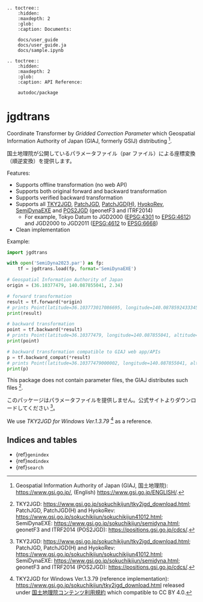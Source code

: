 ```{eval-rst}
.. toctree::
    :hidden:
    :maxdepth: 2
    :glob:
    :caption: Documents:
    
    docs/user_guide
    docs/user_guide.ja
    docs/sample.ipynb
```

```{eval-rst}
.. toctree::
    :hidden:
    :maxdepth: 2
    :glob:
    :caption: API Reference:
    
    autodoc/package
```

# jgdtrans

Coordinate Transformer by _Gridded Correction Parameter_
which Geospatial Information Authority of Japan (GIAJ, formerly GSIJ) distributing [^1].

国土地理院が公開しているパラメータファイル（par ファイル）による座標変換（順逆変換）を提供します。

Features:

- Supports offline transformation (no web API)
- Supports both original forward and backward transformation
- Supports verified backward transformation
- Supports all [TKY2JGD], [PatchJGD], [PatchJGD(H)], [HyokoRev], [SemiDynaEXE]
  and [POS2JGD] (geonetF3 and ITRF2014)
  - For example, Tokyo Datum to JGD2000 ([EPSG:4301] to [EPSG:4612])
    and JGD2000 to JGD2011 ([EPSG:4612] to [EPSG:6668])
- Clean implementation

Example:

```python
import jgdtrans

with open('SemiDyna2023.par') as fp:
    tf = jgdtrans.load(fp, format='SemiDynaEXE')

# Geospatial Information Authority of Japan
origin = (36.10377479, 140.087855041, 2.34)

# forward transformation
result = tf.forward(*origin)
# prints Point(latitude=36.103773017086695, longitude=140.08785924333452, altitude=2.4363138578103)
print(result)

# backward transformation
point = tf.backward(*result)
# prints Point(latitude=36.10377479, longitude=140.087855041, altitude=2.34)
print(point)

# backward transformation compatible to GIAJ web app/APIs
p = tf.backward_compat(*result)
# prints Point(latitude=36.10377479000002, longitude=140.087855041, altitude=2.339999999578243)
print(p)
```

This package does not contain parameter files, the GIAJ distributes such files [^2].

このパッケージはパラメータファイルを提供しません。公式サイトよりダウンロードしてください [^2]。

We use _TKY2JGD for Windows Ver.1.3.79_ [^3] as a reference.

[TKY2JGD]: https://www.gsi.go.jp/sokuchikijun/tky2jgd.html
[PatchJGD]: https://vldb.gsi.go.jp/sokuchi/surveycalc/patchjgd/index.html
[PatchJGD(H)]: https://vldb.gsi.go.jp/sokuchi/surveycalc/patchjgd_h/index.html
[HyokoRev]: https://vldb.gsi.go.jp/sokuchi/surveycalc/hyokorev/hyokorev.html
[SemiDynaEXE]: https://vldb.gsi.go.jp/sokuchi/surveycalc/semidyna/web/index.html
[POS2JGD]: https://positions.gsi.go.jp/cdcs

[EPSG:4301]: https://epsg.io/4301
[EPSG:4612]: https://epsg.io/4612
[EPSG:6668]: https://epsg.io/6668

[^1]: Geospatial Information Authority of Japan (GIAJ, 国土地理院): <https://www.gsi.go.jp/>,
      (English) <https://www.gsi.go.jp/ENGLISH/>.
[^2]: TKY2JGD: <https://www.gsi.go.jp/sokuchikijun/tky2jgd_download.html>;
      PatchJGD, PatchJGD(H) and HyokoRev: <https://www.gsi.go.jp/sokuchikijun/sokuchikijun41012.html>;
      SemiDynaEXE: <https://www.gsi.go.jp/sokuchikijun/semidyna.html>;
      geonetF3 and ITRF2014 (POS2JGD): <https://positions.gsi.go.jp/cdcs/>.
[^3]: TKY2JGD for Windows Ver.1.3.79 (reference implementation):
      <https://www.gsi.go.jp/sokuchikijun/tky2jgd_download.html> 
      released under [国土地理院コンテンツ利用規約] which compatible to CC BY 4.0.
[^4]: Other implementation:
      Rust <https://github.com/paqira/jgdtrans-rs>,
      Java <https://github.com/paqira/jgdtrans-java>,
      JavaScript/TypeScript <https://github.com/paqira/jgdtrans-js>.

[国土地理院コンテンツ利用規約]: https://www.gsi.go.jp/kikakuchousei/kikakuchousei40182.html

## Indices and tables

* {ref}`genindex`
* {ref}`modindex`
* {ref}`search`
